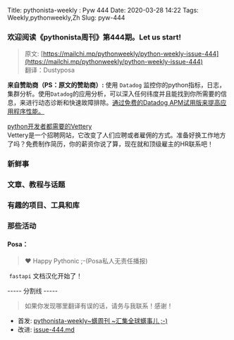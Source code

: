 Title: pythonista-weekly : Pyw 444
Date: 2020-03-28 14:22
Tags: Weekly,pythonweekly,Zh 
Slug: pyw-444

### 欢迎阅读《pythonista周刊》第444期。Let us start!


>原文: [https://mailchi.mp/pythonweekly/python-weekly-issue-444](https://mailchi.mp/pythonweekly/python-weekly-issue-444)  
>翻译：Dustyposa

**来自赞助商（PS：原文的赞助商）:**
使用 `Datadog` 监控你的python指标，日志，集群分析。使用`Datadog`的应用分析，可以深入任何纬度并且能找到你所需要的信息，来进行动态诊断和快速故障排除。[通过免费的Datadog APM试用版来提高应用程序性能。](https://www.datadoghq.com/dg/apm/ts-python-tracing/?utm_source=Advertisement&utm_medium=Advertisement&utm_campaign=PythonWeekly-Tshirt)

[python开发者都需要的Vettery](https://www.vettery.com/tech?utm_source=newsletter&utm_medium=pythonweekly&utm_term=tech&utm_content=grouped&utm_campaign=ad-77579)  
Vettery是一个招聘网站，它改变了人们应聘或者雇佣的方式。准备好换工作地方了吗？免费制作简历，你的薪资你说了算，现在就和顶级雇主的HR联系吧！

### 



### 新鲜事



### 文章、教程与话题



### 有趣的项目、工具和库





### 那些活动



#### Posa：

> ❤️ Happy Pythonic ;-(Posa私人无责任播报)  

​	`fastapi` 文档汉化开始了！

----- 分割线 -----

> 如果你发现哪里翻译有误的话，请务与我联系！感谢！




- 首发: [pythonista-weekly~蠎周刊 ~汇集全球蠎事儿 ;-)](http://weekly.pychina.org/python-weekly/pyw-444.html)
- 改进: [issue-444.md](https://github.com/PyChina/weekly/blob/master/content/python-weekly/issue%23444.md)

